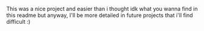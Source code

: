 This was a nice project and easier than i thought
idk what you wanna find in this readme but anyway, I'll be more detailed in future projects that i'll find difficult :) 
